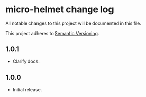 # micro-helmet change log

All notable changes to this project will be documented in this file.

This project adheres to [Semantic Versioning](http://semver.org/).

## 1.0.1
* Clarify docs.

## 1.0.0
* Initial release.
